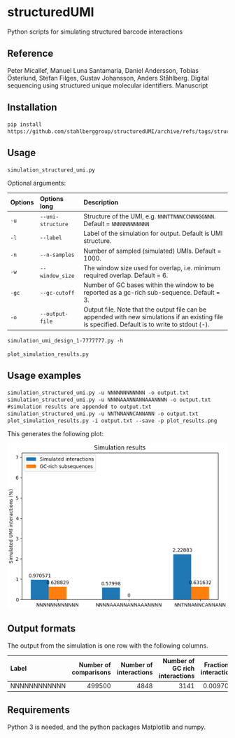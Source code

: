 # structuredUMI
Python scripts for simulating structured barcode interactions

## Reference
Peter Micallef, Manuel Luna Santamaría, Daniel Andersson, Tobias Österlund, Stefan Filges, Gustav Johansson, Anders Ståhlberg. Digital sequencing using structured unique molecular identifiers. Manuscript

## Installation

```
pip install https://github.com/stahlberggroup/structuredUMI/archive/refs/tags/structuredUMI.tar.gz
```

## Usage

`simulation_structured_umi.py`

Optional arguments:

|Options   |Options long        |Description                                                                                                                                      |
|:---------|:-------------------|:------------------------------------------------------------------------------------------------------------------------------------------------|
|`-u`      |`--umi-structure`   |Structure of the UMI, e.g. `NNNTTNNNCCNNNGGNNN`. Default = `NNNNNNNNNNNN`                                                                        |
|`-l`      |`--label`           |Label of the simulation for output. Default is UMI structure.                                                                                    |
|`-n`      |`--n-samples`       |Number of sampled (simulated) UMIs. Default = 1000.                                                                                              |
|`-w`      |`--window_size`     |The window size used for overlap, i.e. minimum required overlap. Default = 6.                                                                    |
|`-gc`     |`--gc-cutoff`       |Number of GC bases within the window to be reported as  a gc-rich sub-sequence. Default = 3.                                                     |
|`-o`      |`--output-file`     |Output file. Note that the output file can be appended with new simulations if an existing file is specified. Default is to write to stdout (-). |

`simulation_umi_design_1-7777777.py -h`

`plot_simulation_results.py`

## Usage examples

```
simulation_structured_umi.py -u NNNNNNNNNNNN -o output.txt
simulation_structured_umi.py -u NNNNAAANNANNAAANNNN -o output.txt #simulation results are appended to output.txt
simulation_structured_umi.py -u NNTNNANNCANNANN -o output.txt
plot_simulation_results.py -i output.txt --save -p plot_results.png
```

This generates the following plot:

![plotresults](plot_results.png)


## Output formats

The output from the simulation is one row with the following columns. 

|Label        | Number of comparisons| Number of interactions| Number of GC rich interactions| Fraction of interactions| Fraction of GC |
|:------------|---------------------:|----------------------:|------------------------------:|------------------------:|---------------:|
|NNNNNNNNNNNN |                499500|                   4848|                           3141|                0.0097057|       0.0062883|

## Requirements

Python 3 is needed, and the python packages Matplotlib and numpy.


